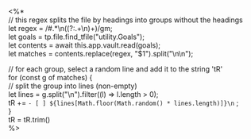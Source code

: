 <%*  
// this regex splits the file by headings into groups without the headings  
let regex = /#.*\n((?:.+\n)+)/gm;  
let goals = tp.file.find_tfile("utility.Goals");  
let contents = await this.app.vault.read(goals);  
let matches = contents.replace(regex, "$1").split("\n\n");

// for each group, select a random line and add it to the string 'tR'  
for (const g of matches) {  
	// split the group into lines (non-empty)  
	let lines = g.split("\n").filter((l) => l.length > 0);  
	tR += `- [ ] ${lines[Math.floor(Math.random() * lines.length)]}\n` ;  
}  
tR = tR.trim()  
%>
